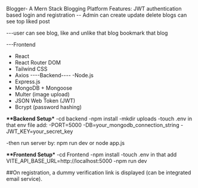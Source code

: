 Blogger- A Mern Stack Blogging Platform
Features:
JWT authentication based login and registration
-- Admin can create update delete blogs
can see top liked post

---user can see blog, like and unlike that blog
bookmark that blog

---Frontend

- React
- React Router DOM
- Tailwind CSS
- Axios
  ----Backend----
  -Node.js
- Express.js
- MongoDB + Mongoose
- Multer (image upload)
- JSON Web Token (JWT)
- Bcrypt (password hashing)

**\*\***Backend Setup**\***
-cd backend
-npm install
-mkdir uploads
-touch .env in that env file add:
-PORT=5000
-DB=your_mongodb_connection_string
-JWT_KEY=your_secret_key

-then run server by:
npm run dev or node app.js

**\*\***Frontend Setup**\***
-cd Frontend
-npm install
-touch .env in that add VITE_API_BASE_URL=http://localhost:5000
-npm run dev

##On registration, a dummy verification link is displayed (can be integrated email service).

